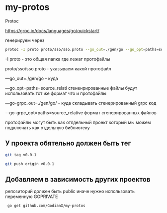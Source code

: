 # my-protos


Protoc

https://grpc.io/docs/languages/go/quickstart/

генерируем через

```bash
protoc -I proto proto/sso/sso.proto --go_out=./gen/go --go_opt=paths=source_relative --go-grpc_out=./gen/go/ --go-grpc_opt=paths=source_relative
```
-I proto - это общая папка где лежат протофайлы

proto/sso/sso.proto - указываем какой протофайл

—go_out=./gen/go - куда

—go_opt=paths=source_relati сгененрированные файлы будут использовать тот же формат что и протофайлы

—go-grpc_out=./gen/go/ - куда складывать сгенерированный grpc код

--go-grpc_opt=paths=source_relative формат сгенерированных файлов

протофайлы могут быть как отлдельный проект
который мы можем подключать как отдельную библиотеку

## У проекта обятельно должен быть тег

```bash
git tag v0.0.1
```

```bash
git push origin v0.0.1
```

## Добавляем в зависимость других проектов

репозиторий должен быть public иначе нужно использовать переменную GOPRIVATE
```bash
 go get github.com/GodianX/my-protos
```